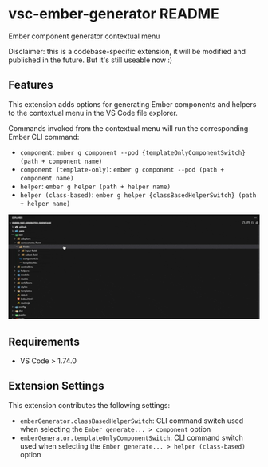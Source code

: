 # vsc-ember-generator README

Ember component generator contextual menu

Disclaimer: this is a codebase-specific extension, it will be modified and published in the future. But it's still useable now :)

## Features

This extension adds options for generating Ember components and helpers to the contextual menu in the VS Code file explorer.

Commands invoked from the contextual menu will run the corresponding Ember CLI command:

* `component`: `ember g component --pod {templateOnlyComponentSwitch} (path + component name)`
* `component (template-only)`: `ember g component --pod (path + component name)`
* `helper`: `ember g helper (path + helper name)`
* `helper (class-based)`: `ember g helper {classBasedHelperSwitch} (path + helper name)`

![Generating a component from the file explorer](images/feature-generate-component.gif)

## Requirements

  * VS Code > 1.74.0

## Extension Settings

This extension contributes the following settings:

* `emberGenerator.classBasedHelperSwitch`: CLI command switch used when selecting the `Ember generate... > component` option
* `emberGenerator.templateOnlyComponentSwitch`: CLI command switch used when selecting the `Ember generate... > helper (class-based)` option
